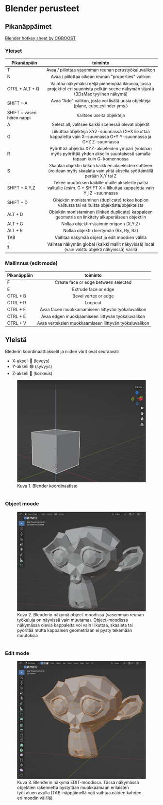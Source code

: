 # Blender perusteet

## Pikanäppäimet

[Blender hotkey sheet by CGBOOST](https://www.dropbox.com/sh/49wv12ee9ioqnhf/AAA0petUow7AfNyh2Vsvmalaa?dl=0)

### Yleiset

| Pikanäppäin                     | toiminto                                                                                                                         | 
| ------------------------        |:--------------------------------------------------------------------------------------------------------------------------------:|
| T                               | Avaa / piilottaa vasemman reunan perustyökaluvalikon                                                                             | 
| N                               | Avaa / piilottaa oikean reunan "properties" valikon                                                                              | 
| CTRL + ALT + Q                  | Vaihtaa näkymäksi neljä pienempää ikkunaa, jossa projektiot eri suunnista pelkän scene näkymän sijasta (3DsMax tyylinen näkymä)  |
| SHIFT + A                       | Avaa "Add" valikon, josta voi lisätä uusia objekteja (plane, cube,cylinder yms.)                                                 |
| SHIFT + vasen hiiren nappi      | Valitsee useita objekteja                                                                                                        |
| A                               | Select all, valitsee kaikki scenessä olevat objektit                                                                             |
| G                               | Liikuttaa objekteja XYZ-suunnassa (G+X liikuttaa kappaletta vain X-suunnassa G+Y Y-suunnassa ja G+Z Z-suunnassa                  |
| R                               | Pyörittää objektia XYZ-akseleiden ympäri (voidaan myös pyörittää yhden akselin suuntaisesti samalla tapaan kuin G-komennossa     | 
| S                               | Skaalaa objektin kokoa kaikkien akseleiden suhteen (voidaan myös skaalata vain yhtä akselia syöttämällä perään X,Y tai Z         |
| SHIFT + X,Y,Z                   | Tekee muutoksen kaikille muille akseleille paitsi valitulle (esim. G + SHIFT X = liikuttaa kappaletta vain Y j Z -suunnassa      |
| SHIFT + D                       | Objektin monistaminen (duplicate) tekee kopion valitusta tai valituista objektista/objekteista                                   |
| ALT + D                         | Objektin monistaminen (linked duplicate) kappaleen geometria on linkitety alkuperäiseen objektiin                                |
| ALT + G                         | Nollaa objektin sijainnin origoon (X,Y,Z)                                                                                        |
| ALT + R                         | Nollaa objektin kiertymän (Rx, Ry, Rz)                                                                                           |  | SHIFT + S                       | 3D kursorin valikko (cursor align)                                                                                               |
| TAB                             | Vaihtaa näkymää object ja edit moodien välillä                                                                                   |
|  §                              | Vaihtaa näkymän global (kaikki mallit näkyvissä) local (vain valittu objekti näkyvissä) välillä                                  |
             

### Mallinnus (edit mode)
| Pikanäppäin                     | toiminto                                                                                                                         | 
| ------------------------        |:--------------------------------------------------------------------------------------------------------------------------------:|
| F                               | Create face or edge between selected                                                                                             |
| E                               | Extrude face or edge                                                                                                             |
| CTRL + B                        | Bevel vertex or edge                                                                                                             | 
| CTRL + R                        | Loopcut                                                                                                                          |
| CTRL + F                        | Avaa facen muokkamamiseen liittyvän työkaluvalikon                                                                               | 
| CTRL + E                        | Avaa edgen muokkaamiseen liittyvän työkaluvalikon                                                                                | 
| CTRL + V                        | Avaa verteksien muokkaamiseen liittyvän työkaluvalikon                                                                           | 
                                                                                                                      


## Yleistä

Blederin koordinaattiakselit ja niiden värit ovat seuraavat:
- X-akseli 🔴 (leveys)
- Y-akseli 🟢 (syvyys)
- Z-akseli 🔵 (korkeus)


<figure>
  <img src="/01_perusteet/img/blender_koordinaatiosto.jpg" alt="my alt text"/>
  <figcaption>Kuva 1. Blender koordinaatisto</figcaption>
  <br>
</figure>


### Object moode 

<figure>
  <img src="/01_perusteet/img/object_mode.jpg" alt="my alt text"/>
  <figcaption>Kuva 2. Blenderin näkymä object-moodissa (vasemman reunan työkaluja on näyvissä vain muutama). Object-moodissa näkymässä olevia kappaleita voi vain liikuttaa, skaalata tai pyöritää mutta kappaleen geometriaan ei pysty tekemään muutoksia</figcaption>
  <br>
</figure>

### Edit mode
<figure>
  <img src="/01_perusteet/img/edit_mode.jpg" alt="my alt text"/>
  <figcaption>Kuva 3. Blenderin näkymä EDIT-moodissa. Tässä näkymässä objektien rakennetta pystytään muokkaamaan erilaisten työkaluen avulla (TAB-näppäimellä voit vaihtaa näiden kahden eri moodin välillä) </figcaption>
  <br>
</figure>



